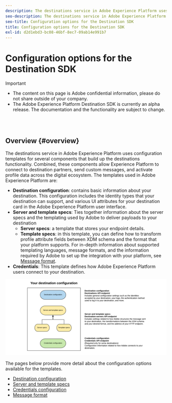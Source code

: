 ```yaml
---
description: The destinations service in Adobe Experience Platform uses configuration templates for several components that build up the destinations functionality. Combined, these components allow Experience Platform to connect to destination partners, send custom messages, and activate profile data across the digital ecosystem.
seo-description: The destinations service in Adobe Experience Platform uses configuration templates for several components that build up the destinations functionality. Combined, these components allow Experience Platform to connect to destination partners, send custom messages, and activate profile data across the digital ecosystem.
seo-title: Configuration options for the Destination SDK
title: Configuration options for the Destination SDK
exl-id: d2d1ebd3-bc08-46bf-8ec7-09ab14e991b7
---
```

# Configuration options for the Destination SDK


>[!IMPORTANT]
>
>* The content on this page is Adobe confidential information, please do not share outside of your company.
>* The Adobe Experience Platform Destination SDK is currently an alpha release. The documentation and the functionality are subject to change.

<br>&nbsp;

## Overview {#overview}

The destinations service in Adobe Experience Platform uses configuration templates for several components that build up the destinations functionality. Combined, these components allow Experience Platform to connect to destination partners, send custom messages, and activate profile data across the digital ecosystem. The templates used in Adobe Experience Platform are:

* **Destination configuration**: contains basic information about your destination. This configuration includes the identity types that your destination can support, and various UI attributes for your destination card in the Adobe Experience Platform user interface.
* **Server and template specs**: Ties together information about the server specs and the templating used by Adobe to deliver payloads to your destination
  * **Server specs**: a template that stores your endpoint details.
  * **Template specs**: in this template, you can define how to transform profile attribute fields between XDM schema and the format that your platform supports. For in-depth information about supported templating languages, message formats, and the information required by Adobe to set up the integration with your platform, see [Message format](/help/message-format.md). 
* **Credentials**: This template defines how Adobe Experience Platform users connect to your destination.

![Self-service configuration](/help/assets/self-service-configuration.png)

The pages below provide more detail about the configuration options available for the templates.

* [Destination configuration](/help/destination-configuration.md)
* [Server and template specs](/help/server-and-template-configuration.md)
* [Credentials configuration](/help/credentials-configuration.md)
* [Message format](/help/message-format.md)